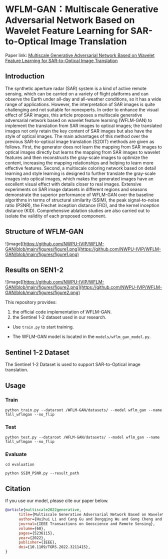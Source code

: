 # WFLM-GAN：Multiscale Generative Adversarial Network  Based on Wavelet Feature Learning for  SAR-to-Optical Image Translation
Paper link: [Multiscale Generative Adversarial Network Based on Wavelet Feature Learning for SAR-to-Optical Image Translation](https://ieeexplore.ieee.org/abstract/document/9912365)

## Introduction 

The synthetic aperture radar (SAR) system is a kind of active remote sensing, which can be carried on a variety of flight platforms and can observe the Earth under all-day and all-weather conditions, so it has a wide range of applications. However, the interpretation of SAR images is quite challenging and not suitable for nonexperts. In order to enhance the visual effect of SAR images, this article proposes a multiscale generative adversarial network based on wavelet feature learning (WFLM-GAN) to implement the translation from SAR images to optical images; the translated images not only retain the key content of SAR images but also have the style of optical images. The main advantages of this method over the previous SAR-to-optical image translation (S2OIT) methods are given as follows. First, the generator does not learn the mapping from SAR images to optical images directly but learns the mapping from SAR images to wavelet features and then reconstructs the gray-scale images to optimize the content, increasing the mapping relationships and helping to learn more effective features. Second, a multiscale coloring network based on detail learning and style learning is designed to further translate the gray-scale images into optical images, which makes the generated images have an excellent visual effect with details closer to real images. Extensive experiments on SAR image datasets in different regions and seasons demonstrate the superior performance of WFLM-GAN over the baseline algorithms in terms of structural similarity (SSIM), the peak signal-to-noise ratio (PSNR), the Frechet inception distance (FID), and the kernel inception distance (KID). Comprehensive ablation studies are also carried out to isolate the validity of each proposed component.

## Structure of WFLM-GAN

![image][https://github.com/NWPU-IVIP/WFLM-GAN/blob/main/figures/figure1.png](https://github.com/NWPU-IVIP/WFLM-GAN/blob/main/figures/figure1.png)

## Results on SEN1-2

![image][https://github.com/NWPU-IVIP/WFLM-GAN/blob/main/figures/figure2.png](https://github.com/NWPU-IVIP/WFLM-GAN/blob/main/figures/figure2.png)

This repository provides:

1. the official code implementation of WFLM-GAN.
2. the  Sentinel 1-2 dataset used in our research. 

- Use `train.py` to start training. 

- The WFLM-GAN model is located in the `models/wflm_gan_model.py`.


##  Sentinel 1-2 Dataset
The Sentinel 1-2 Dataset is used to support SAR-to-Optical image translation.



## Usage

### Train
```
python train.py --dataroot /WFLM-GAN/datasets/ --model wflm_gan --name fall_wflmgan --no_flip
```
### Test
```
python test.py --dataroot /WFLM-GAN/datasets/ --model wflm_gan --name fall_wflmgan --no_flip 
```
### Evaluate
```
cd evaluation
```
```
python SSIM_PSNR.py --result_path 
```
## Citation

If you use our model, please cite our paper below.

```BibTeX
@article{multiscale2022generative,
      title={Multiscale Generative Adversarial Network Based on Wavelet Feature Learning for SAR-to-Optical Image Translation}, 
      author={Huihui Li and Cang Gu and Dongqing Wu and Gong Cheng and Lei Guo and Hang Liu},
      journal={IEEE Transactions on Geoscience and Remote Sensing},
      volume={60},
      pages={5236115},
      year={2022},
      publisher={IEEE},
      doi={10.1109/TGRS.2022.3211415},
}
```
